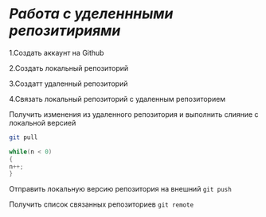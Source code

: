 # ***Работа с уделеннными репозитириями*** 

1.Создать аккаунт на Github

2.Создать локальный репозиторий 

3.Создатт удаленный репозиторий

4.Связать локальный репозиторий с удаленным репозиторием

Получить изменения из удаленного репозитория и выполнить слияние с локальной версией
```bash
git pull
```
```c#
while(n < 0)
{
n++;
}
```
Отправить локальную версию репозитория на внешний `git push`

Получить список связанных репозиториев `git remote`

